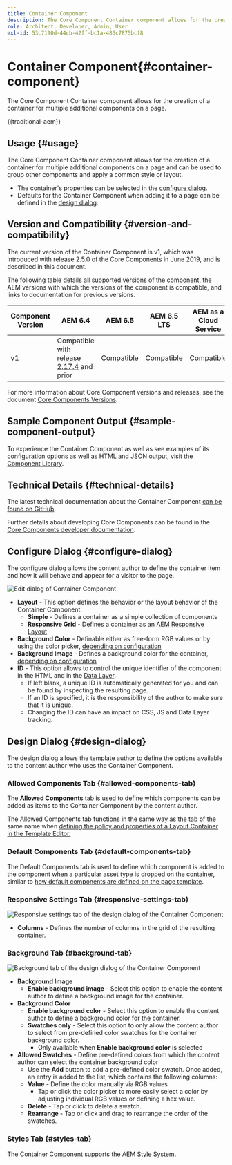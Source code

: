 ```yaml
---
title: Container Component
description: The Core Component Container component allows for the creation of a container for multiple additional components on a page.
role: Architect, Developer, Admin, User
exl-id: 53c7190d-44cb-42ff-bc1a-483c7875bcf8
---
```


# Container Component{#container-component}

The Core Component Container component allows for the creation of a container for multiple additional components on a page.

{{traditional-aem}}

## Usage {#usage}

The Core Component Container component allows for the creation of a container for multiple additional components on a page and can be used to group other components and apply a common style or layout.

* The container's properties can be selected in the [configure dialog](#configure-dialog).
* Defaults for the Container Component when adding it to a page can be defined in the [design dialog](#design-dialog).

## Version and Compatibility {#version-and-compatibility}

The current version of the Container Component is v1, which was introduced with release 2.5.0 of the Core Components in June 2019, and is described in this document.

The following table details all supported versions of the component, the AEM versions with which the versions of the component is compatible, and links to documentation for previous versions.

|Component Version|AEM 6.4|AEM 6.5|AEM 6.5 LTS|AEM as a Cloud Service|
|--- |--- |---|---|---|
|v1|Compatible with<br>[release 2.17.4](/help/versions.md) and prior|Compatible|Compatible|Compatible|

For more information about Core Component versions and releases, see the document [Core Components Versions](/help/versions.md).

## Sample Component Output {#sample-component-output}

To experience the Container Component as well as see examples of its configuration options as well as HTML and JSON output, visit the [Component Library](https://adobe.com/go/aem_cmp_library_container).

## Technical Details {#technical-details}

The latest technical documentation about the Container Component [can be found on GitHub](https://adobe.com/go/aem_cmp_tech_container_v1).

Further details about developing Core Components can be found in the [Core Components developer documentation](/help/developing/overview.md).

## Configure Dialog {#configure-dialog}

The configure dialog allows the content author to define the container item and how it will behave and appear for a visitor to the page.

![Edit dialog of Container Component](/help/assets/container-edit.png)

* **Layout** - This option defines the behavior or the layout behavior of the Container Component.
  * **Simple** - Defines a container as a simple collection of components
  * **Responsive Grid** - Defines a container as an [AEM Responsive Layout](https://experienceleague.adobe.com/docs/experience-manager-cloud-service/sites/authoring/features/responsive-layout.html)
* **Background Color** - Definable either as free-form RGB values or by using the color picker, [depending on configuration](#background-tab)
* **Background Image** - Defines a background color for the container,  [depending on configuration](#background-tab)
* **ID** - This option allows to control the unique identifier of the component in the HTML and in the [Data Layer](/help/developing/data-layer/overview.md).
  * If left blank, a unique ID is automatically generated for you and can be found by inspecting the resulting page.
  * If an ID is specified, it is the responsibility of the author to make sure that it is unique.
  * Changing the ID can have an impact on CSS, JS and Data Layer tracking.

## Design Dialog {#design-dialog}

The design dialog allows the template author to define the options available to the content author who uses the Container Component.

### Allowed Components Tab {#allowed-components-tab}

The **Allowed Components** tab is used to define which components can be added as items to the Container Component by the content author.

The Allowed Components tab functions in the same way as the tab of the same name when [defining the policy and properties of a Layout Container in the Template Editor.](https://experienceleague.adobe.com/docs/experience-manager-cloud-service/sites/authoring/features/templates.html)

### Default Components Tab {#default-components-tab}

The Default Components tab is used to define which component is added to the component when a particular asset type is dropped on the container, similar to [how default components are defined on the page template](https://experienceleague.adobe.com/docs/experience-manager-cloud-service/sites/authoring/features/templates.html).

### Responsive Settings Tab {#responsive-settings-tab}

![Responsive settings tab of the design dialog of the Container Component](/help/assets/container-design-responsive.png)

* **Columns** - Defines the number of columns in the grid of the resulting container.

### Background Tab {#background-tab}

![Background tab of the design dialog of the Container Component](/help/assets/container-design-background.png)

* **Background Image**
  * **Enable background image** - Select this option to enable the content author to define a background image for the container.
* **Background Color**
  * **Enable background color** - Select this option to enable the content author to define a background color for the container.
  * **Swatches only** - Select this option to only allow the content author to select from pre-defined color swatches for the container background color.
    * Only available when **Enable background color** is selected
* **Allowed Swatches** - Define pre-defined colors from which the content author can select the container background color
  * Use the **Add** button to add a pre-defined color swatch. Once added, an entry is added to the list, which contains the following columns:
  * **Value** - Define the color manually via RGB values
    * Tap or click the color picker to more easily select a color by adjusting individual RGB values or defining a hex value.
  * **Delete** - Tap or click to delete a swatch.
  * **Rearrange** - Tap or click and drag to rearrange the order of the swatches.

### Styles Tab {#styles-tab}

The Container Component supports the AEM [Style System](/help/get-started/authoring.md#component-styling).
